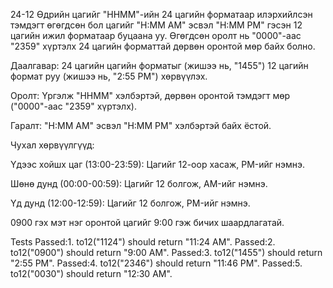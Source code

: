 24-12 Өдрийн цагийг "HHMM"-ийн 24 цагийн форматаар илэрхийлсэн тэмдэгт өгөгдсөн бол цагийг "H:MM AM" эсвэл "H:MM PM" гэсэн 12 цагийн ижил форматаар буцаана уу. 
Өгөгдсөн оролт нь "0000"-аас "2359" хүртэлх 24 цагийн форматтай дөрвөн оронтой мөр байх болно.

Даалгавар: 24 цагийн цагийн форматыг (жишээ нь, "1455") 12 цагийн формат руу (жишээ нь, "2:55 PM") хөрвүүлэх.

Оролт: Үргэлж "HHMM" хэлбэртэй, дөрвөн оронтой тэмдэгт мөр ("0000"-аас "2359" хүртэлх).

Гаралт: "H:MM AM" эсвэл "H:MM PM" хэлбэртэй байх ёстой.

Чухал хөрвүүлгүүд:

Үдээс хойшх цаг (13:00-23:59): Цагийг 12-оор хасаж, PM-ийг нэмнэ.

Шөнө дунд (00:00-00:59): Цагийг 12 болгож, AM-ийг нэмнэ.

Үд дунд (12:00-12:59): Цагийг 12 болгож, PM-ийг нэмнэ.

0900 гэх мэт нэг оронтой цагийг 9:00 гэж бичих шаардлагатай.

Tests
Passed:1. to12("1124") should return "11:24 AM".
Passed:2. to12("0900") should return "9:00 AM".
Passed:3. to12("1455") should return "2:55 PM".
Passed:4. to12("2346") should return "11:46 PM".
Passed:5. to12("0030") should return "12:30 AM".